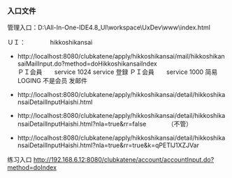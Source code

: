 
### 入口文件
管理入口：D:\All-In-One-IDE4.8_UI\workspace\UxDev\www\index.html


ＵＩ：　　　　hikkoshikansai

+ http://localhost:8080/clubkatene/apply/hikkoshikansai/mail/hikkoshikansaiMailInput.do?method=doHikkoshikansaiIndex	
ＰＩ会員　　service 1024        service 登録
ＰＩ会員　　service 1000    简易LOGING
不是会员         发邮件
+ http://localhost:8080/clubkatene/apply/hikkoshikansai/detail/hikkoshikansaiDetailInputHaishi.html	

+ http://localhost:8080/clubkatene/apply/hikkoshikansai/detail/hikkoshikansaiDetailInputHaishi.html?nla=true&rr=false　　　　（不管）
　　
+ http://localhost:8080/clubkatene/apply/hikkoshikansai/detail/hikkoshikansaiDetailInputHaishi.html?nla=true&rr=true&k=qPETlJ1XZJVar



练习入口
http://192.168.6.12:8080/clubkatene/account/accountInput.do?method=doIndex